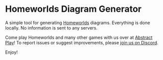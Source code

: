 # Homeworlds Diagram Generator

A simple tool for generating [Homeworlds](https://play.abstractplay.com/games/homeworlds) diagrams. Everything is done locally. No information is sent to any servers.

Come play Homeworlds and many other games with us over at [Abstract Play](https://play.abstractplay.com)! To report issues or suggest improvements, please [join us on Discord](https://discord.abstractplay.com).

Enjoy!
